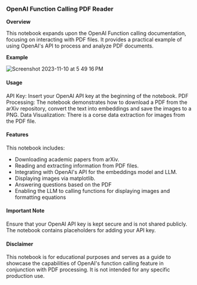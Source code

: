 ### OpenAI Function Calling PDF Reader

**Overview**

This notebook expands upon the OpenAI Function calling documentation, focusing on interacting with PDF files. It provides a practical example of using OpenAI's API to process and analyze PDF documents.

**Example**

![Screenshot 2023-11-10 at 5 49 16 PM](https://github.com/Josh-ee/OpenAI_Function_Tools/assets/74482044/667ea2ce-ee7f-489a-89db-01be1a827a10)




#### Usage

API Key: Insert your OpenAI API key at the beginning of the notebook.
PDF Processing: The notebook demonstrates how to download a PDF from the arXiv repository, convert the text into embeddings and save the images to a PNG.
Data Visualization: There is a corse data extraction for images from the PDF file.

#### Features

This notebook includes:
- Downloading academic papers from arXiv.
- Reading and extracting information from PDF files.
- Integrating with OpenAI's API for the embeddings model and LLM.
- Displaying images via matplotlib.
- Answering questions based on the PDF
- Enabling the LLM to calling functions for displaying images and formatting equations

#### Important Note

Ensure that your OpenAI API key is kept secure and is not shared publicly. The notebook contains placeholders for adding your API key.

#### Disclaimer

This notebook is for educational purposes and serves as a guide to showcase the capabilities of OpenAI's function calling feature in conjunction with PDF processing. It is not intended for any specific production use.
